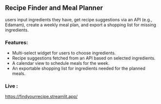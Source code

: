 ## Recipe Finder and Meal Planner
users input ingredients they have, get recipe suggestions via an API (e.g., Edamam), create a weekly meal plan, and export a shopping list for missing ingredients.
### Features:
- Multi-select widget for users to choose ingredients.
- Recipe suggestions fetched from an API based on selected ingredients.
- A calendar view to schedule meals for the week.
- An exportable shopping list for ingredients needed for the planned meals.
### Live : 
https://findyourrecipe.streamlit.app/
